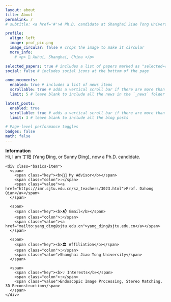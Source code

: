 ```yaml
---
layout: about
title: About
permalink: /
# subtitle: <a href='#'>A Ph.D. candidate at Shanghai Jiao Tong University</a>.

profile:
  align: left
  image: prof_pic.png
  image_circular: false # crops the image to make it circular
  more_info:
    # <p> 🚩 Xuhui, Shanghai, China </p>

selected_papers: true # includes a list of papers marked as "selected={true}"
social: false # includes social icons at the bottom of the page

announcements:
  enabled: true # includes a list of news items
  scrollable: true # adds a vertical scroll bar if there are more than 3 news items
  limit: 5 # leave blank to include all the news in the `_news` folder

latest_posts:
  enabled: true
  scrollable: true # adds a vertical scroll bar if there are more than 3 new posts items
  limit: 3 # leave blank to include all the blog posts

# Page-level performance toggles
badges: false
math: false
---
```


<!-- 整合的个人信息卡片 -->
<div class="cv-basics-box">
  <div class="card-header">
    <div class="basics-title"><b>Information</b></div>
    <div class="intro-text">Hi, I am 丁阳 (Yang Ding, or Sunny Ding), now a Ph.D. candidate.</div>
  </div>

  <div class="card-content">
    <div class="profile-image-container">
      <!-- Profile image will be moved here by JavaScript -->
    </div>
    
    <div class="basics-item">
      <span>
        <span class="key"><b>👨‍🏫 My Advisor</b></span>
        <span class="colon">:</span>
        <span class="value"><a href="https://imr.sjtu.edu.cn/sz_teachers/3023.html">Prof. Dahong Qian</a></span>
      </span>

      <span>
        <span class="key"><b>📬 Email</b></span>
        <span class="colon">:</span>
        <span class="value"><a href="mailto:yang_ding@sjtu.edu.cn">yang_ding@sjtu.edu.cn</a></span>
      </span>

      <span>
        <span class="key"><b>🏛 Affiliation</b></span>
        <span class="colon">:</span>
        <span class="value">Shanghai Jiao Tong University</span>
      </span>

      <span>
        <span class="key"><b>💡 Interests</b></span>
        <span class="colon">:</span>
        <span class="value">Endoscopic Image Processing, Stereo Matching, 3D Reconstruction</span>
      </span>
    </div>

  </div>
</div>

<script>
document.addEventListener('DOMContentLoaded', function() {
  // Move profile image to the new location inside the card
  const originalProfile = document.querySelector('.post .profile');
  const profileImageContainer = document.querySelector('.profile-image-container');
  
  if (originalProfile && profileImageContainer) {
    // Clone the profile content
    const profileClone = originalProfile.cloneNode(true);
    profileClone.classList.add('relocated-profile');
    profileClone.style.opacity = '1';
    profileClone.style.position = 'static';
    profileClone.style.pointerEvents = 'auto';
    // Add to new location inside the card
    profileImageContainer.appendChild(profileClone);
  }
});
</script>
